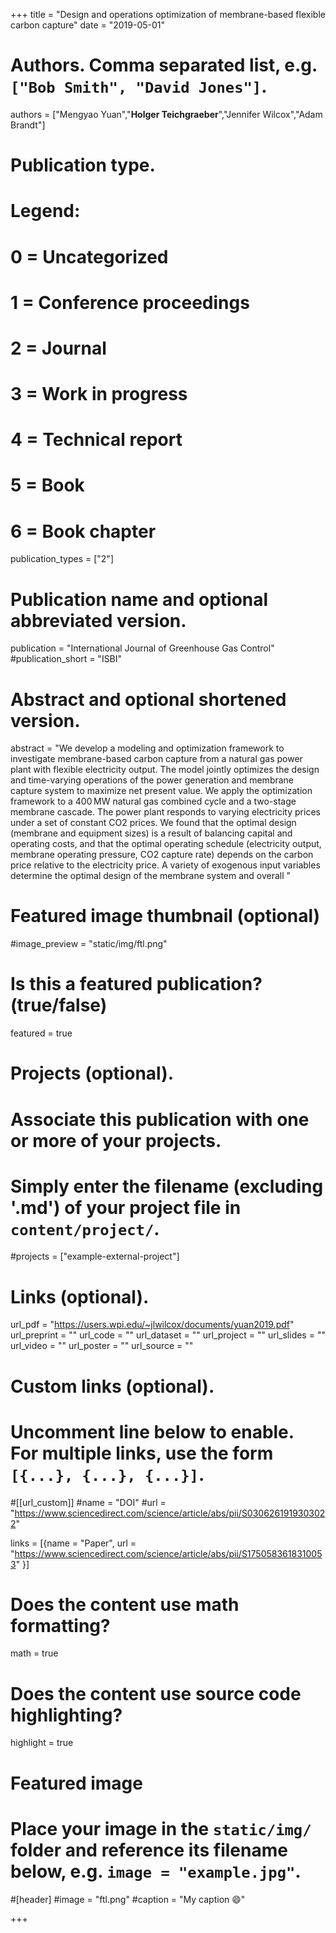 
+++
title = "Design and operations optimization of membrane-based flexible carbon capture"
date = "2019-05-01"

# Authors. Comma separated list, e.g. `["Bob Smith", "David Jones"]`.

authors = ["Mengyao Yuan","**Holger Teichgraeber**","Jennifer Wilcox","Adam Brandt"]

# Publication type.
# Legend:
# 0 = Uncategorized
# 1 = Conference proceedings
# 2 = Journal
# 3 = Work in progress
# 4 = Technical report
# 5 = Book
# 6 = Book chapter
publication_types = ["2"]

# Publication name and optional abbreviated version.
publication = "International Journal of Greenhouse Gas Control"
#publication_short = "ISBI"

# Abstract and optional shortened version.

abstract = "We develop a modeling and optimization framework to investigate membrane-based carbon capture from a natural gas power plant with flexible electricity output. The model jointly optimizes the design and time-varying operations of the power generation and membrane capture system to maximize net present value. We apply the optimization framework to a 400 MW natural gas combined cycle and a two-stage membrane cascade. The power plant responds to varying electricity prices under a set of constant CO2 prices. We found that the optimal design (membrane and equipment sizes) is a result of balancing capital and operating costs, and that the optimal operating schedule (electricity output, membrane operating pressure, CO2 capture rate) depends on the carbon price relative to the electricity price. A variety of exogenous input variables determine the optimal design of the membrane system and overall "

# Featured image thumbnail (optional)
#image_preview = "static/img/ftl.png"

# Is this a featured publication? (true/false)
featured = true

# Projects (optional).
#   Associate this publication with one or more of your projects.
#   Simply enter the filename (excluding '.md') of your project file in `content/project/`.
#projects = ["example-external-project"]

# Links (optional).
url_pdf = "https://users.wpi.edu/~jlwilcox/documents/yuan2019.pdf"
url_preprint = ""
url_code = ""
url_dataset = ""
url_project = ""
url_slides = ""
url_video = ""
url_poster = ""
url_source = ""

# Custom links (optional).
#   Uncomment line below to enable. For multiple links, use the form `[{...}, {...}, {...}]`.
#[[url_custom]]
#name = "DOI"
#url = "https://www.sciencedirect.com/science/article/abs/pii/S0306261919303022"

links = [{name = "Paper", url = "https://www.sciencedirect.com/science/article/abs/pii/S1750583618310053" }]

# Does the content use math formatting?
math = true

# Does the content use source code highlighting?
highlight = true
  
# Featured image
# Place your image in the `static/img/` folder and reference its filename below, e.g. `image = "example.jpg"`.
#[header]
#image = "ftl.png"
#caption = "My caption :smile:"

+++

